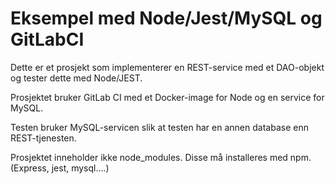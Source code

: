 # Eksempel med Node/Jest/MySQL og GitLabCI

Dette er et prosjekt som implementerer en REST-service med et DAO-objekt og tester dette med Node/JEST.

Prosjektet bruker GitLab CI med et Docker-image for Node og en service for MySQL. 

Testen bruker MySQL-servicen slik at testen har en annen database enn REST-tjenesten.

Prosjektet inneholder ikke node_modules. Disse må installeres med npm. (Express, jest, mysql....)
